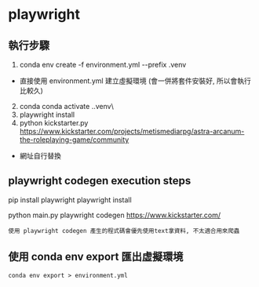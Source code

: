 # playwright 

## 執行步驟
1. conda env create -f environment.yml --prefix .venv
- 直接使用 environment.yml 建立虛擬環境 (會一併將套件安裝好, 所以會執行比較久)
2. conda conda activate .\.venv\
3. playwright install
4. python kickstarter.py https://www.kickstarter.com/projects/metismediarpg/astra-arcanum-the-roleplaying-game/community
- 網址自行替換

## playwright codegen execution steps
pip install playwright
playwright install

python main.py
playwright codegen https://www.kickstarter.com/
```
使用 playwright codegen 產生的程式碼會優先使用text拿資料, 不太適合用來爬蟲
```

## 使用 conda env export 匯出虛擬環境
```
conda env export > environment.yml
```